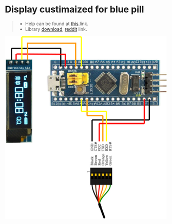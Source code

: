 
# Display custimaized for blue pill #

 > - Help can be found at [this ](https://squonk42.wordpress.com/2016/11/15/generic-stm32f103c8t6-board-with-ssd1306-oled-display/) link.
 > - Library [download](https://github.com/galpavlin/STM32-SSD1306), [reddit](https://www.reddit.com/r/electronics/comments/6ghgqu/getting_128x32_oled_display_to_work_with_smt32/) link.

![connect oled with blue pill](https://github.com/Code-Forge-Lab/Cortex-32/blob/master/Based-Arduino/STM32F103C8T6/display/oled/SSD1306/stm32f103c8t6-with-ssd1306-oled-display.png)



